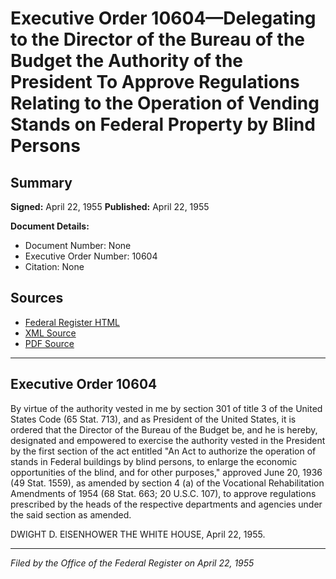 # Executive Order 10604—Delegating to the Director of the Bureau of the Budget the Authority of the President To Approve Regulations Relating to the Operation of Vending Stands on Federal Property by Blind Persons

## Summary

**Signed:** April 22, 1955
**Published:** April 22, 1955

**Document Details:**
- Document Number: None
- Executive Order Number: 10604
- Citation: None

## Sources
- [Federal Register HTML](https://www.presidency.ucsb.edu/documents/executive-order-10604-delegating-the-director-the-bureau-the-budget-the-authority-the)
- [XML Source](None)
- [PDF Source](None)

---

## Executive Order 10604

By virtue of the authority vested in me by section 301 of title 3 of the United States Code (65 Stat. 713), and as President of the United States, it is ordered that the Director of the Bureau of the Budget be, and he is hereby, designated and empowered to exercise the authority vested in the President by the first section of the act entitled "An Act to authorize the operation of stands in Federal buildings by blind persons, to enlarge the economic opportunities of the blind, and for other purposes," approved June 20, 1936 (49 Stat. 1559), as amended by section 4 (a) of the Vocational Rehabilitation Amendments of 1954 (68 Stat. 663; 20 U.S.C. 107), to approve regulations prescribed by the heads of the respective departments and agencies under the said section as amended.

DWIGHT D. EISENHOWER
THE WHITE HOUSE,
April 22, 1955.

---

*Filed by the Office of the Federal Register on April 22, 1955*
